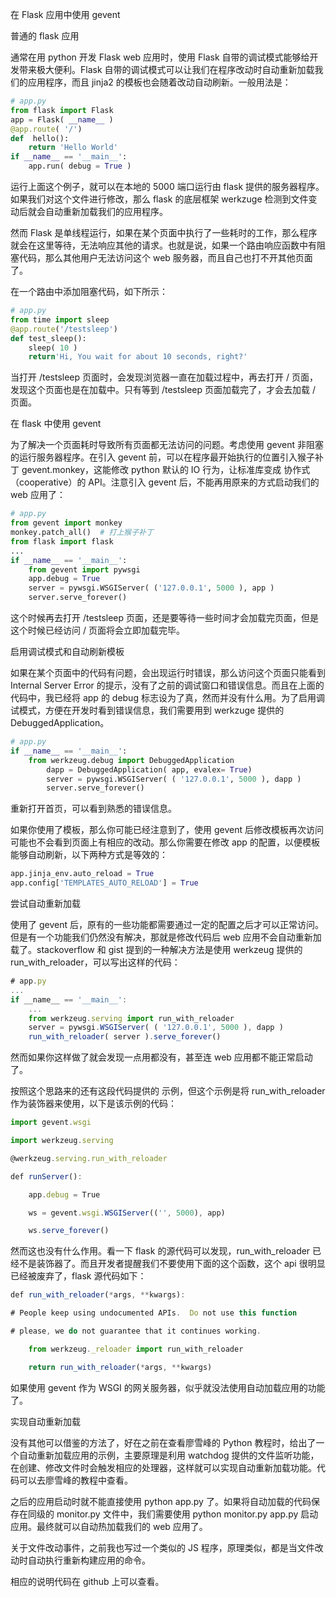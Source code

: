 在 Flask 应用中使用 gevent



普通的 flask 应用

通常在用 python 开发 Flask web 应用时，使用 Flask 自带的调试模式能够给开发带来极大便利。Flask 自带的调试模式可以让我们在程序改动时自动重新加载我们的应用程序，而且 jinja2 的模板也会随着改动自动刷新。一般用法是：

```python
# app.py
from flask import Flask
app = Flask( __name__ )
@app.route( '/')
def  hello():
    return 'Hello World'
if __name__ == '__main__':
    app.run( debug = True )

```



运行上面这个例子，就可以在本地的 5000 端口运行由 flask 提供的服务器程序。如果我们对这个文件进行修改，那么 flask 的底层框架 werkzuge 检测到文件变动后就会自动重新加载我们的应用程序。

然而 Flask 是单线程运行，如果在某个页面中执行了一些耗时的工作，那么程序就会在这里等待，无法响应其他的请求。也就是说，如果一个路由响应函数中有阻塞代码，那么其他用户无法访问这个 web 服务器，而且自己也打不开其他页面了。

在一个路由中添加阻塞代码，如下所示：

```python
# app.py
from time import sleep
@app.route('/testsleep')
def test_sleep():
    sleep( 10 )
    return'Hi, You wait for about 10 seconds, right?'

```



当打开 /testsleep 页面时，会发现浏览器一直在加载过程中，再去打开 / 页面，发现这个页面也是在加载中。只有等到 /testsleep 页面加载完了，才会去加载 / 页面。

在 flask 中使用 gevent

为了解决一个页面耗时导致所有页面都无法访问的问题。考虑使用 gevent 非阻塞的运行服务器程序。在引入 gevent 前，可以在程序最开始执行的位置引入猴子补丁 gevent.monkey，这能修改 python 默认的 IO 行为，让标准库变成 协作式（cooperative）的 API。注意引入 gevent 后，不能再用原来的方式启动我们的 web 应用了：

```python
# app.py
from gevent import monkey
monkey.patch_all()  # 打上猴子补丁
from flask import flask
...
if __name__ == '__main__':
    from gevent import pywsgi
    app.debug = True
    server = pywsgi.WSGIServer( ('127.0.0.1', 5000 ), app )
    server.serve_forever()

```



这个时候再去打开 /testsleep 页面，还是要等待一些时间才会加载完页面，但是这个时候已经访问 / 页面将会立即加载完毕。

启用调试模式和自动刷新模板

如果在某个页面中的代码有问题，会出现运行时错误，那么访问这个页面只能看到 Internal Server Error 的提示，没有了之前的调试窗口和错误信息。而且在上面的代码中，我已经将 app 的 debug 标志设为了真，然而并没有什么用。为了启用调试模式，方便在开发时看到错误信息，我们需要用到 werkzuge 提供的 DebuggedApplication。

```python
# app.py
if __name__ == '__main__':
    from werkzeug.debug import DebuggedApplication
        dapp = DebuggedApplication( app, evalex= True)
        server = pywsgi.WSGIServer( ( '127.0.0.1', 5000 ), dapp )
        server.serve_forever()

```



重新打开首页，可以看到熟悉的错误信息。

如果你使用了模板，那么你可能已经注意到了，使用 gevent 后修改模板再次访问可能也不会看到页面上有相应的改动。那么你需要在修改 app 的配置，以便模板能够自动刷新，以下两种方式是等效的：

```python
app.jinja_env.auto_reload = True
app.config['TEMPLATES_AUTO_RELOAD'] = True

```



尝试自动重新加载

使用了 gevent 后，原有的一些功能都需要通过一定的配置之后才可以正常访问。但是有一个功能我们仍然没有解决，那就是修改代码后 web 应用不会自动重新加载了。stackoverflow 和 gist 提到的一种解决方法是使用 werkzeug 提供的 run_with_reloader，可以写出这样的代码：

```javascript
# app.py
...
if __name__ == '__main__':
    ...    
    from werkzeug.serving import run_with_reloader
    server = pywsgi.WSGIServer( ( '127.0.0.1', 5000 ), dapp )
    run_with_reloader( server ).serve_forever()

```



然而如果你这样做了就会发现一点用都没有，甚至连 web 应用都不能正常启动了。

按照这个思路来的还有这段代码提供的 示例，但这个示例是将 run_with_reloader 作为装饰器来使用，以下是该示例的代码：

```javascript
import gevent.wsgi

import werkzeug.serving

@werkzeug.serving.run_with_reloader

def runServer():

    app.debug = True

    ws = gevent.wsgi.WSGIServer(('', 5000), app)

    ws.serve_forever()

```



然而这也没有什么作用。看一下 flask 的源代码可以发现，run_with_reloader 已经不是装饰器了。而且开发者提醒我们不要使用下面的这个函数，这个 api 很明显已经被废弃了，flask 源代码如下：

```javascript
def run_with_reloader(*args, **kwargs):

# People keep using undocumented APIs.  Do not use this function

# please, we do not guarantee that it continues working.

    from werkzeug._reloader import run_with_reloader

    return run_with_reloader(*args, **kwargs)

```



如果使用 gevent 作为 WSGI 的网关服务器，似乎就没法使用自动加载应用的功能了。

实现自动重新加载

没有其他可以借鉴的方法了，好在之前在查看廖雪峰的 Python 教程时，给出了一个自动重新加载应用的示例，主要原理是利用 watchdog 提供的文件监听功能，在创建、修改文件时会触发相应的处理器，这样就可以实现自动重新加载功能。代码可以去廖雪峰的教程中查看。

之后的应用启动时就不能直接使用 python app.py 了。如果将自动加载的代码保存在同级的 monitor.py 文件中，我们需要使用 python monitor.py app.py 启动应用。最终就可以自动热加载我们的 web 应用了。

关于文件改动事件，之前我也写过一个类似的 JS 程序，原理类似，都是当文件改动时自动执行重新构建应用的命令。

相应的说明代码在 github 上可以查看。

